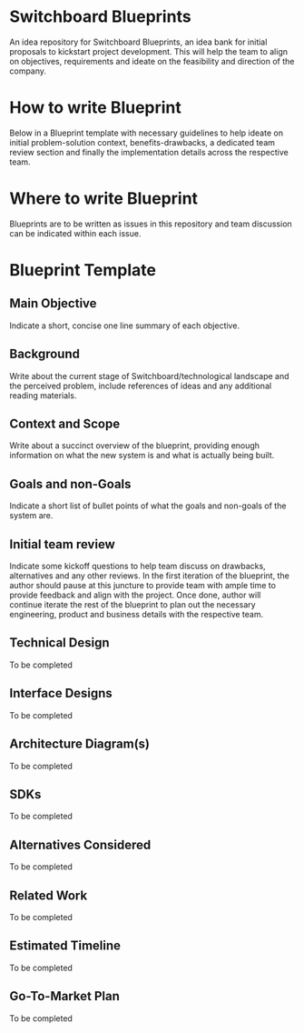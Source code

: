 # Switchboard Blueprints
An idea repository for Switchboard Blueprints, an idea bank for 
initial proposals to kickstart project development. This will 
help the team to align on objectives, requirements and ideate on 
the feasibility and direction of the company.

# How to write Blueprint
Below in a Blueprint template with necessary guidelines to help 
ideate on initial problem-solution context, benefits-drawbacks, 
a dedicated team review section and finally the implementation 
details across the respective team.

# Where to write Blueprint
Blueprints are to be written as issues in this repository and 
team discussion can be indicated within each issue.

# Blueprint Template

## Main Objective
Indicate a short, concise one line summary of each objective.

## Background
Write about the current stage of Switchboard/technological 
landscape and the perceived problem, include references of 
ideas and any additional reading materials.

## Context and Scope
Write about a succinct overview of the blueprint, providing
enough information on what the new system is and what is actually
being built.

## Goals and non-Goals
Indicate a short list of bullet points of what the goals and
non-goals of the system are.

## Initial team review
Indicate some kickoff questions to help team discuss on drawbacks,
alternatives and any other reviews. In the first iteration of the
blueprint, the author should pause at this juncture to provide team
with ample time to provide feedback and align with the project.
Once done, author will continue iterate the rest of the blueprint
to plan out the necessary engineering, product and business details
with the respective team.

## Technical Design
To be completed

## Interface Designs
To be completed

## Architecture Diagram(s)
To be completed

## SDKs
To be completed

## Alternatives Considered
To be completed

## Related Work
To be completed

## Estimated Timeline
To be completed

## Go-To-Market Plan
To be completed
